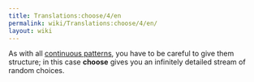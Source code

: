 ```yaml
---
title: Translations:choose/4/en
permalink: wiki/Translations:choose/4/en/
layout: wiki
---
```


As with all [continuous patterns](/wiki/Oscillators "wikilink"), you have to
be careful to give them structure; in this case **choose** gives you an
infinitely detailed stream of random choices.
